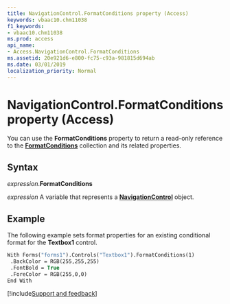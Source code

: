 ```yaml
---
title: NavigationControl.FormatConditions property (Access)
keywords: vbaac10.chm11038
f1_keywords:
- vbaac10.chm11038
ms.prod: access
api_name:
- Access.NavigationControl.FormatConditions
ms.assetid: 20e921d6-e800-fc75-c93a-981815d694ab
ms.date: 03/01/2019
localization_priority: Normal
---
```



# NavigationControl.FormatConditions property (Access)

You can use the **FormatConditions** property to return a read-only reference to the **[FormatConditions](Access.FormatConditions.md)** collection and its related properties.


## Syntax

_expression_.**FormatConditions**

_expression_ A variable that represents a **[NavigationControl](Access.NavigationControl.md)** object.


## Example

The following example sets format properties for an existing conditional format for the **Textbox1** control.

```vb
With Forms("forms1").Controls("Textbox1").FormatConditions(1) 
 .BackColor = RGB(255,255,255) 
 .FontBold = True 
 .ForeColor = RGB(255,0,0) 
End With
```



[!include[Support and feedback](~/includes/feedback-boilerplate.md)]